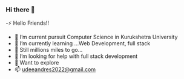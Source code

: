 ### Hi there 👋


-⚡ Hello Friends!!
- 🔭 I’m current pursuit Computer Science in Kurukshetra University 
- 🌱 I’m currently learning ...Web Development, full stack 
- 👯 Still millions miles to go...
- 🤔 I’m looking for help with full stack development 
- 💬 Want to explore 
- 📫 udeeandres2022@gmail.com


